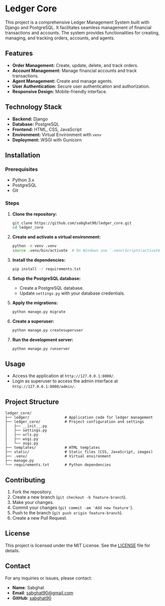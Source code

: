 # Ledger Core

This project is a comprehensive Ledger Management System built with Django and PostgreSQL. It facilitates seamless management of financial transactions and accounts. The system provides functionalities for creating, managing, and tracking orders, accounts, and agents.

## Features

- **Order Management:** Create, update, delete, and track orders.
- **Account Management:** Manage financial accounts and track transactions.
- **Agent Management:** Create and manage agents.
- **User Authentication:** Secure user authentication and authorization.
- **Responsive Design:** Mobile-friendly interface.

## Technology Stack

- **Backend:** Django
- **Database:** PostgreSQL
- **Frontend:** HTML, CSS, JavaScript
- **Environment:** Virtual Environment with `venv`
- **Deployment:** WSGI with Gunicorn

## Installation

### Prerequisites

- Python 3.x
- PostgreSQL
- Git

### Steps

1. **Clone the repository:**
    ```bash
    git clone https://github.com/sabghat90/ledger_core.git
    cd ledger_core
    ```

2. **Create and activate a virtual environment:**
    ```bash
    python -m venv .venv
    source .venv/bin/activate  # On Windows use `.venv\Scripts\activate`
    ```

3. **Install the dependencies:**
    ```bash
    pip install -r requirements.txt
    ```

4. **Setup the PostgreSQL database:**
    - Create a PostgreSQL database.
    - Update `settings.py` with your database credentials.

5. **Apply the migrations:**
    ```bash
    python manage.py migrate
    ```

6. **Create a superuser:**
    ```bash
    python manage.py createsuperuser
    ```

7. **Run the development server:**
    ```bash
    python manage.py runserver
    ```

## Usage

- Access the application at `http://127.0.0.1:8000/`.
- Login as superuser to access the admin interface at `http://127.0.0.1:8000/admin/`.

## Project Structure

```plaintext
ledger_core/
├── ledger/                # Application code for ledger management
├── ledger_core/           # Project configuration and settings
│   ├── __init__.py
│   ├── settings.py
│   ├── urls.py
│   ├── wsgi.py
│   └── asgi.py
├── templates/             # HTML templates
├── static/                # Static files (CSS, JavaScript, images)
├── .venv/                 # Virtual environment
├── manage.py
└── requirements.txt       # Python dependencies
```

## Contributing

1. Fork the repository.
2. Create a new branch (`git checkout -b feature-branch`).
3. Make your changes.
4. Commit your changes (`git commit -am 'Add new feature'`).
5. Push to the branch (`git push origin feature-branch`).
6. Create a new Pull Request.

## License

This project is licensed under the MIT License. See the [LICENSE](LICENSE) file for details.

## Contact

For any inquiries or issues, please contact:

- **Name**: Sabghat
- **Email**: [sabghat90@gmail.com](mailto:sabghat90@gmail.com)
- **GitHub**: [sabghat90](https://github.com/sabghat90)